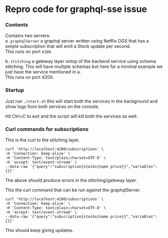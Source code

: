 # Repro code for graphql-sse issue #


### Contents ###
Contains two servers:
<br>a. `graphqlServer` a graphql server written using Netflix DGS that has a simple subscription that will emit a Stock update per second.
<br>This runs on port `4100`.

b. `stitching` a gateway layer ontop of the backend service using schema stitching. This will have multiple schemas but here for a minimal example we just have the service mentioned in a.<br>This runs on port 4200.

### Startup ###
Just run `./start.sh` this will start both the services in the background and show logs from both services on the console.

Hit Ctrl+C to exit and the script will kill both the services as well.

### Curl commands for subscriptions ####
This is the curl to the stitching layer.
```
curl 'http://localhost:4200/subscriptions' \
-H 'Connection: keep-alive' \
-H 'Content-Type: text/plain;charset=UTF-8' \
-H 'accept: text/event-stream' \
--data-raw '{"query":"subscription{stocks{name price}}","variables":{}}'

```

The above should produce errors in the stitching/gateway layer.

This the curl command that can be run against the graphqlServer.
```
curl 'http://localhost:4100/subscriptions' \
-H 'Connection: keep-alive' \
-H 'Content-Type: text/plain;charset=UTF-8' \
-H 'accept: text/event-stream' \
--data-raw '{"query":"subscription{stocks{name price}}","variables":{}}'
```

This should keep giving updates.
